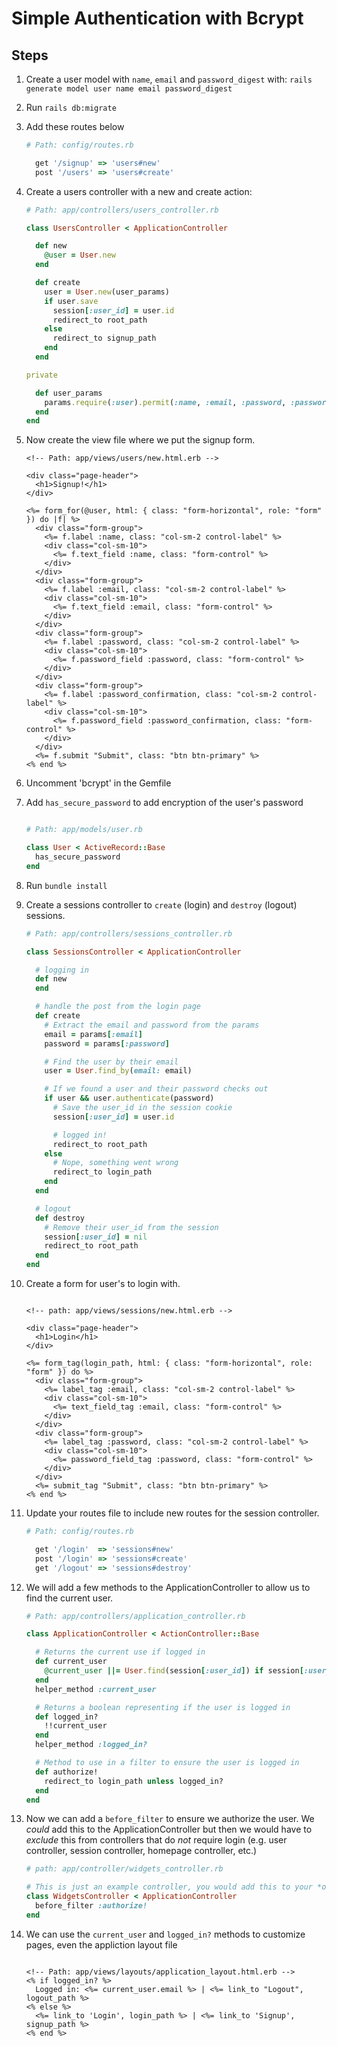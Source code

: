 # Simple Authentication with Bcrypt

## Steps

1. Create a user model with `name`, `email` and `password_digest` with: `rails generate model user name email password_digest`

2. Run `rails db:migrate`

3. Add these routes below

   ```ruby
   # Path: config/routes.rb

     get '/signup' => 'users#new'
     post '/users' => 'users#create'
   ```

4. Create a users controller with a new and create action:

   ```ruby
   # Path: app/controllers/users_controller.rb

   class UsersController < ApplicationController

     def new
       @user = User.new
     end

     def create
       user = User.new(user_params)
       if user.save
         session[:user_id] = user.id
         redirect_to root_path
       else
         redirect_to signup_path
       end
     end

   private

     def user_params
       params.require(:user).permit(:name, :email, :password, :password_confirmation)
     end
   end
   ```

5. Now create the view file where we put the signup form.

   ```HTML+ERB
   <!-- Path: app/views/users/new.html.erb -->

   <div class="page-header">
     <h1>Signup!</h1>
   </div>

   <%= form_for(@user, html: { class: "form-horizontal", role: "form" }) do |f| %>
     <div class="form-group">
       <%= f.label :name, class: "col-sm-2 control-label" %>
       <div class="col-sm-10">
         <%= f.text_field :name, class: "form-control" %>
       </div>
     </div>
     <div class="form-group">
       <%= f.label :email, class: "col-sm-2 control-label" %>
       <div class="col-sm-10">
         <%= f.text_field :email, class: "form-control" %>
       </div>
     </div>
     <div class="form-group">
       <%= f.label :password, class: "col-sm-2 control-label" %>
       <div class="col-sm-10">
         <%= f.password_field :password, class: "form-control" %>
       </div>
     </div>
     <div class="form-group">
       <%= f.label :password_confirmation, class: "col-sm-2 control-label" %>
       <div class="col-sm-10">
         <%= f.password_field :password_confirmation, class: "form-control" %>
       </div>
     </div>
     <%= f.submit "Submit", class: "btn btn-primary" %>
   <% end %>
   ```

6. Uncomment 'bcrypt' in the Gemfile

7. Add `has_secure_password` to add encryption of the user's password

   ```ruby

   # Path: app/models/user.rb

   class User < ActiveRecord::Base
     has_secure_password
   end
   ```

8. Run `bundle install`

9. Create a sessions controller to `create` (login) and `destroy` (logout) sessions.

   ```ruby
   # Path: app/controllers/sessions_controller.rb

   class SessionsController < ApplicationController

     # logging in
     def new
     end

     # handle the post from the login page
     def create
       # Extract the email and password from the params
       email = params[:email]
       password = params[:password]

       # Find the user by their email
       user = User.find_by(email: email)

       # If we found a user and their password checks out
       if user && user.authenticate(password)
         # Save the user_id in the session cookie
         session[:user_id] = user.id

         # logged in!
         redirect_to root_path
       else
         # Nope, something went wrong
         redirect_to login_path
       end
     end

     # logout
     def destroy
       # Remove their user_id from the session
       session[:user_id] = nil
       redirect_to root_path
     end
   end
   ```

10. Create a form for user's to login with.

    ```HTML+ERB

    <!-- path: app/views/sessions/new.html.erb -->

    <div class="page-header">
      <h1>Login</h1>
    </div>

    <%= form_tag(login_path, html: { class: "form-horizontal", role: "form" }) do %>
      <div class="form-group">
        <%= label_tag :email, class: "col-sm-2 control-label" %>
        <div class="col-sm-10">
          <%= text_field_tag :email, class: "form-control" %>
        </div>
      </div>
      <div class="form-group">
        <%= label_tag :password, class: "col-sm-2 control-label" %>
        <div class="col-sm-10">
          <%= password_field_tag :password, class: "form-control" %>
        </div>
      </div>
      <%= submit_tag "Submit", class: "btn btn-primary" %>
    <% end %>
    ```

11. Update your routes file to include new routes for the session controller.

    ```ruby
    # Path: config/routes.rb

      get '/login'  => 'sessions#new'
      post '/login' => 'sessions#create'
      get '/logout' => 'sessions#destroy'
    ```

12. We will add a few methods to the ApplicationController to allow us to find the current user.

    ```ruby
    # Path: app/controllers/application_controller.rb

    class ApplicationController < ActionController::Base

      # Returns the current use if logged in
      def current_user
        @current_user ||= User.find(session[:user_id]) if session[:user_id]
      end
      helper_method :current_user

      # Returns a boolean representing if the user is logged in
      def logged_in?
        !!current_user
      end
      helper_method :logged_in?

      # Method to use in a filter to ensure the user is logged in
      def authorize!
        redirect_to login_path unless logged_in?
      end
    end
    ```

13. Now we can add a `before_filter` to ensure we authorize the user. We _could_ add this to the ApplicationController but then we would have to _exclude_ this from controllers that do _not_ require login (e.g. user controller, session controller, homepage controller, etc.)

    ```ruby
    # path: app/controller/widgets_controller.rb

    # This is just an example controller, you would add this to your *own* controller files
    class WidgetsController < ApplicationController
      before_filter :authorize!
    end
    ```

14. We can use the `current_user` and `logged_in?` methods to customize pages, even the appliction layout file

    ```HTML+ERB

    <!-- Path: app/views/layouts/application_layout.html.erb -->
    <% if logged_in? %>
      Logged in: <%= current_user.email %> | <%= link_to "Logout", logout_path %>
    <% else %>
      <%= link_to 'Login', login_path %> | <%= link_to 'Signup', signup_path %>
    <% end %>
    ```
